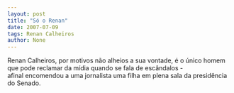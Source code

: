 ```yaml
---
layout: post
title: "Só o Renan"
date: 2007-07-09
tags: Renan Calheiros
author: None
---
```

Renan Calheiros, por motivos n&atilde;o alheios a sua vontade, &eacute; o &uacute;nico homem que pode reclamar da m&iacute;dia quando se fala de esc&acirc;ndalos - afinal&nbsp;encomendou a uma jornalista uma filha em plena sala da presid&ecirc;ncia do Senado. 